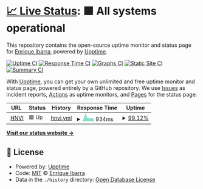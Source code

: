 # [📈 Live Status](https://enrique-ibarra.github.io/hnvi-v2): <!--live status--> **🟩 All systems operational**

This repository contains the open-source uptime monitor and status page for [Enrique Ibarra](https://enrique-ibarra.github.io/hnvi-v2), powered by [Upptime](https://github.com/upptime/upptime).

[![Uptime CI](https://github.com/enrique-ibarra/hnvi-v2/workflows/Uptime%20CI/badge.svg)](https://github.com/enrique-ibarra/hnvi-v2/actions?query=workflow%3A%22Uptime+CI%22)
[![Response Time CI](https://github.com/enrique-ibarra/hnvi-v2/workflows/Response%20Time%20CI/badge.svg)](https://github.com/enrique-ibarra/hnvi-v2/actions?query=workflow%3A%22Response+Time+CI%22)
[![Graphs CI](https://github.com/enrique-ibarra/hnvi-v2/workflows/Graphs%20CI/badge.svg)](https://github.com/enrique-ibarra/hnvi-v2/actions?query=workflow%3A%22Graphs+CI%22)
[![Static Site CI](https://github.com/enrique-ibarra/hnvi-v2/workflows/Static%20Site%20CI/badge.svg)](https://github.com/enrique-ibarra/hnvi-v2/actions?query=workflow%3A%22Static+Site+CI%22)
[![Summary CI](https://github.com/enrique-ibarra/hnvi-v2/workflows/Summary%20CI/badge.svg)](https://github.com/enrique-ibarra/hnvi-v2/actions?query=workflow%3A%22Summary+CI%22)

With [Upptime](https://upptime.js.org), you can get your own unlimited and free uptime monitor and status page, powered entirely by a GitHub repository. We use [Issues](https://github.com/enrique-ibarra/hnvi-v2/issues) as incident reports, [Actions](https://github.com/enrique-ibarra/hnvi-v2/actions) as uptime monitors, and [Pages](https://enrique-ibarra.github.io/hnvi-v2) for the status page.

<!--start: status pages-->
<!-- This summary is generated by Upptime (https://github.com/upptime/upptime) -->
<!-- Do not edit this manually, your changes will be overwritten -->
<!-- prettier-ignore -->
| URL | Status | History | Response Time | Uptime |
| --- | ------ | ------- | ------------- | ------ |
| <img alt="" src="https://www.hnvi.nl/favicon.ico" height="13"> [HNVI](https://www.hnvi.nl) | 🟩 Up | [hnvi.yml](https://github.com/enrique-ibarra/hnvi-v2/commits/HEAD/history/hnvi.yml) | <details><summary><img alt="Response time graph" src="./graphs/hnvi/response-time-week.png" height="20"> 934ms</summary><br><a href="https://enrique-ibarra.github.io/hnvi-v2/history/hnvi"><img alt="Response time 862" src="https://img.shields.io/endpoint?url=https%3A%2F%2Fraw.githubusercontent.com%2Fenrique-ibarra%2Fhnvi-v2%2FHEAD%2Fapi%2Fhnvi%2Fresponse-time.json"></a><br><a href="https://enrique-ibarra.github.io/hnvi-v2/history/hnvi"><img alt="24-hour response time 650" src="https://img.shields.io/endpoint?url=https%3A%2F%2Fraw.githubusercontent.com%2Fenrique-ibarra%2Fhnvi-v2%2FHEAD%2Fapi%2Fhnvi%2Fresponse-time-day.json"></a><br><a href="https://enrique-ibarra.github.io/hnvi-v2/history/hnvi"><img alt="7-day response time 934" src="https://img.shields.io/endpoint?url=https%3A%2F%2Fraw.githubusercontent.com%2Fenrique-ibarra%2Fhnvi-v2%2FHEAD%2Fapi%2Fhnvi%2Fresponse-time-week.json"></a><br><a href="https://enrique-ibarra.github.io/hnvi-v2/history/hnvi"><img alt="30-day response time 890" src="https://img.shields.io/endpoint?url=https%3A%2F%2Fraw.githubusercontent.com%2Fenrique-ibarra%2Fhnvi-v2%2FHEAD%2Fapi%2Fhnvi%2Fresponse-time-month.json"></a><br><a href="https://enrique-ibarra.github.io/hnvi-v2/history/hnvi"><img alt="1-year response time 905" src="https://img.shields.io/endpoint?url=https%3A%2F%2Fraw.githubusercontent.com%2Fenrique-ibarra%2Fhnvi-v2%2FHEAD%2Fapi%2Fhnvi%2Fresponse-time-year.json"></a></details> | <details><summary><a href="https://enrique-ibarra.github.io/hnvi-v2/history/hnvi">99.12%</a></summary><a href="https://enrique-ibarra.github.io/hnvi-v2/history/hnvi"><img alt="All-time uptime 99.98%" src="https://img.shields.io/endpoint?url=https%3A%2F%2Fraw.githubusercontent.com%2Fenrique-ibarra%2Fhnvi-v2%2FHEAD%2Fapi%2Fhnvi%2Fuptime.json"></a><br><a href="https://enrique-ibarra.github.io/hnvi-v2/history/hnvi"><img alt="24-hour uptime 100.00%" src="https://img.shields.io/endpoint?url=https%3A%2F%2Fraw.githubusercontent.com%2Fenrique-ibarra%2Fhnvi-v2%2FHEAD%2Fapi%2Fhnvi%2Fuptime-day.json"></a><br><a href="https://enrique-ibarra.github.io/hnvi-v2/history/hnvi"><img alt="7-day uptime 99.12%" src="https://img.shields.io/endpoint?url=https%3A%2F%2Fraw.githubusercontent.com%2Fenrique-ibarra%2Fhnvi-v2%2FHEAD%2Fapi%2Fhnvi%2Fuptime-week.json"></a><br><a href="https://enrique-ibarra.github.io/hnvi-v2/history/hnvi"><img alt="30-day uptime 99.80%" src="https://img.shields.io/endpoint?url=https%3A%2F%2Fraw.githubusercontent.com%2Fenrique-ibarra%2Fhnvi-v2%2FHEAD%2Fapi%2Fhnvi%2Fuptime-month.json"></a><br><a href="https://enrique-ibarra.github.io/hnvi-v2/history/hnvi"><img alt="1-year uptime 99.98%" src="https://img.shields.io/endpoint?url=https%3A%2F%2Fraw.githubusercontent.com%2Fenrique-ibarra%2Fhnvi-v2%2FHEAD%2Fapi%2Fhnvi%2Fuptime-year.json"></a></details>

<!--end: status pages-->

[**Visit our status website →**](https://enrique-ibarra.github.io/hnvi-v2)

## 📄 License

- Powered by: [Upptime](https://github.com/upptime/upptime)
- Code: [MIT](./LICENSE) © [Enrique Ibarra](https://enrique-ibarra.github.io/hnvi-v2)
- Data in the `./history` directory: [Open Database License](https://opendatacommons.org/licenses/odbl/1-0/)
